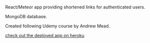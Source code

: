 React/Meteor app providing shortened links for authenticated users.

MongoDB database.

Created following Udemy course by Andrew Mead.

[check out the deployed app on heroku](https://short-linkenator.herokuapp.com/)
